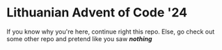 # Lithuanian Advent of Code '24
If you know why you're here, continue right this repo.
Else, go check out some other repo and pretend like you saw ***nothing***

